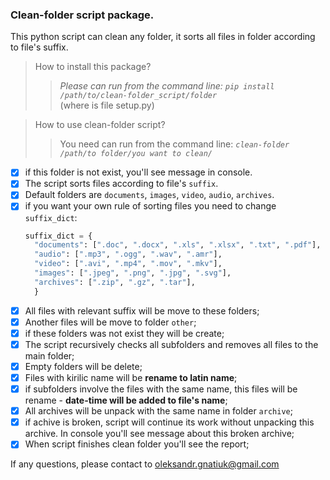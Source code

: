 ### Clean-folder script package.
This python script can clean any folder, it sorts all files in folder according to file's suffix.

> How to install this package?
> >_Please can run from the command line: `pip install /path/to/clean-folder_script/folder`_    
>    (where is file setup.py)

> How to use clean-folder script?
>> You need can run from the command line: _`clean-folder /path/to folder/you want to clean/`_

+ [x] if this folder is not exist, you'll see message in console.
+ [X] The script sorts files according to file's `suffix`.
+ [x] Default folders are `documents`, `images`, `video`, `audio`, `archives`. 
+ [x] if you want your own rule of sorting files you need to change `suffix_dict`:
  ``` python
  suffix_dict = {
    "documents": [".doc", ".docx", ".xls", ".xlsx", ".txt", ".pdf"],
    "audio": [".mp3", ".ogg", ".wav", ".amr"],
    "video": [".avi", ".mp4", ".mov", ".mkv"],
    "images": [".jpeg", ".png", ".jpg", ".svg"],
    "archives": [".zip", ".gz", ".tar"],
    }
  ```
+ [x] All files with relevant suffix will be move to these folders;
+ [x] Another files will be move to folder `other`;
+ [x] if these folders was not exist they will be create;
+ [x] The script recursively checks all subfolders and removes all files to the main folder;
+ [x] Empty folders will be delete;
+ [x] Files with kirilic name will be __rename to latin name__;
+ [x] if subfolders involve the files with the same name, this files will be rename - __date-time will be added to file's name__;
+ [x] All archives will be unpack with the same name in folder `archive`;
+ [x] if achive is broken, script will continue its work without unpacking this archive. In console you'll see message about this broken archive;
+ [x] When script finishes clean folder you'll see the report;
  
If any questions, please contact to oleksandr.gnatiuk@gmail.com